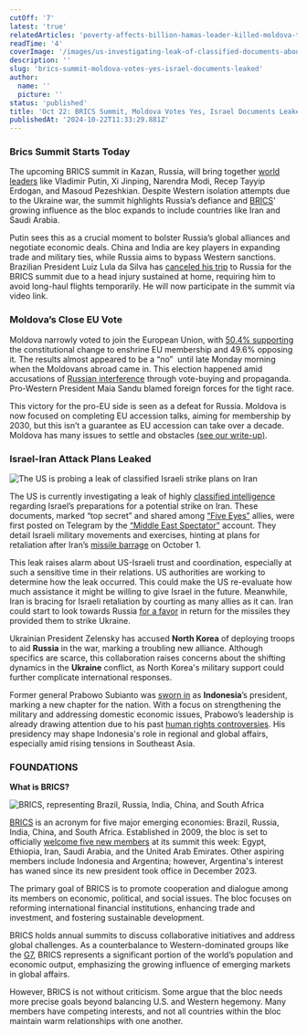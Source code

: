 ```yaml
---
cutOff: '7'
latest: 'true'
relatedArticles: 'poverty-affects-billion-hamas-leader-killed-moldova-to-eu'
readTime: '4'
coverImage: '/images/us-investigating-leak-of-classified-documents-about-israels-plans-to-attack-iran-U5Nz.webp'
description: ''
slug: 'brics-summit-moldova-votes-yes-israel-documents-leaked'
author:
  name: ''
  picture: ''
status: 'published'
title: 'Oct 22: BRICS Summit, Moldova Votes Yes, Israel Documents Leaked'
publishedAt: '2024-10-22T11:33:29.881Z'
---
```


### Brics Summit Starts Today

The upcoming BRICS summit in Kazan, Russia, will bring together [world leaders](https://www.euronews.com/2024/10/21/putin-to-host-brics-summit-in-a-bid-to-advance-russias-own-interests) like Vladimir Putin, Xi Jinping, Narendra Modi, Recep Tayyip Erdogan, and Masoud Pezeshkian. Despite Western isolation attempts due to the Ukraine war, the summit highlights Russia’s defiance and [BRICS](https://www.bbc.com/news/world-66525474)’ growing influence as the bloc expands to include countries like Iran and Saudi Arabia.

Putin sees this as a crucial moment to bolster Russia’s global alliances and negotiate economic deals. China and India are key players in expanding trade and military ties, while Russia aims to bypass Western sanctions. Brazilian President Luiz Lula da Silva has [canceled his trip](https://www.bbc.com/news/articles/c89l45zeq2eo) to Russia for the BRICS summit due to a head injury sustained at home, requiring him to avoid long-haul flights temporarily. He will now participate in the summit via video link.

### Moldova’s Close EU Vote

Moldova narrowly voted to join the European Union, with [50.4% supporting](https://www.dw.com/en/moldova-narrowly-votes-yes-to-eu-membership/a-70544401) the constitutional change to enshrine EU membership and 49.6% opposing it. The results almost appeared to be a “no”  until late Monday morning when the Moldovans abroad came in. This election happened amid accusations of [Russian interference](https://www.dw.com/en/moldovas-eu-referendum-beset-by-alleged-russian-meddling/a-70527782) through vote-buying and propaganda. Pro-Western President Maia Sandu blamed foreign forces for the tight race.

This victory for the pro-EU side is seen as a defeat for Russia. Moldova is now focused on completing EU accession talks, aiming for membership by 2030, but this isn’t a guarantee as EU accession can take over a decade. Moldova has many issues to settle and obstacles [(see our write-up)](https://www.geopolitics.world/archives/poverty-affects-billion-hamas-leader-killed-moldova-to-eu).

### Israel-Iran Attack Plans Leaked

![The US is probing a leak of classified Israeli strike plans on Iran](/images/us-investigating-leak-of-classified-documents-about-israels-plans-to-attack-iran-cyNj.webp)

The US is currently investigating a leak of highly [classified intelligence](https://edition.cnn.com/2024/10/19/politics/us-israel-iran-intelligence-documents/index.html) regarding Israel’s preparations for a potential strike on Iran. These documents, marked “top secret” and shared among [“Five Eyes”](https://privacyinternational.org/learn/five-eyes) allies, were first posted on Telegram by the [“Middle East Spectator”](https://t.me/s/Middle_East_Spectator) account. They detail Israeli military movements and exercises, hinting at plans for retaliation after Iran’s [missile barrage](https://edition.cnn.com/2024/10/01/politics/iran-missile-attack-israel/index.html) on October 1.

This leak raises alarm about US-Israeli trust and coordination, especially at such a sensitive time in their relations. US authorities are working to determine how the leak occurred. This could make the US re-evaluate how much assistance it might be willing to give Israel in the future. Meanwhile, Iran is bracing for Israeli retaliation by courting as many allies as it can. Iran could start to look towards Russia [for a favor](https://www.cnbc.com/2024/10/21/iran-aided-russia-against-ukraine-now-it-needs-to-call-in-the-favor.html) in return for the missiles they provided them to strike Ukraine.

Ukrainian President Zelensky has accused **North Korea** of deploying troops to aid **Russia** in the war, marking a troubling new alliance. Although specifics are scarce, this collaboration raises concerns about the shifting dynamics in the **Ukraine** conflict, as North Korea's military support could further complicate international responses.

Former general Prabowo Subianto was [sworn in](https://apnews.com/article/indonesia-new-president-prabowo-subianto-sworn-44f1cb606ab8aa825b20b7f154ba9721) as **Indonesia**’s president, marking a new chapter for the nation. With a focus on strengthening the military and addressing domestic economic issues, Prabowo’s leadership is already drawing attention due to his past [human rights controversies](https://www.bbc.com/news/world-asia-68028295). His presidency may shape Indonesia's role in regional and global affairs, especially amid rising tensions in Southeast Asia.

### FOUNDATIONS

**What is BRICS?**

![BRICS, representing Brazil, Russia, India, China, and South Africa](/images/what-is-brics-A1Mj.webp)

[BRICS](https://infobrics.org/page/history-of-brics/) is an acronym for five major emerging economies: Brazil, Russia, India, China, and South Africa. Established in 2009, the bloc is set to officially [welcome five new members](https://www.bbc.com/news/world-66525474) at its summit this week: Egypt, Ethiopia, Iran, Saudi Arabia, and the United Arab Emirates. Other aspiring members include Indonesia and Argentina; however, Argentina's interest has waned since its new president took office in December 2023.

The primary goal of BRICS is to promote cooperation and dialogue among its members on economic, political, and social issues. The bloc focuses on reforming international financial institutions, enhancing trade and investment, and fostering sustainable development.

BRICS holds annual summits to discuss collaborative initiatives and address global challenges. As a counterbalance to Western-dominated groups like the [G7](https://www.cfr.org/backgrounder/what-does-g7-do), BRICS represents a significant portion of the world’s population and economic output, emphasizing the growing influence of emerging markets in global affairs.

However, BRICS is not without criticism. Some argue that the bloc needs more precise goals beyond balancing U.S. and Western hegemony. Many members have competing interests, and not all countries within the bloc maintain warm relationships with one another.
